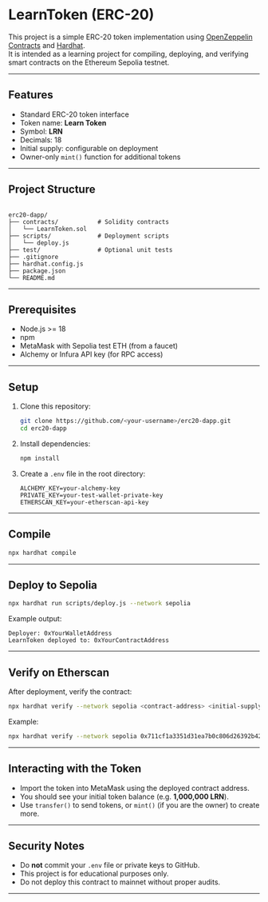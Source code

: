 # LearnToken (ERC-20)

This project is a simple ERC-20 token implementation using [OpenZeppelin Contracts](https://docs.openzeppelin.com/contracts/) and [Hardhat](https://hardhat.org/).  
It is intended as a learning project for compiling, deploying, and verifying smart contracts on the Ethereum Sepolia testnet.

---

## Features

- Standard ERC-20 token interface
- Token name: **Learn Token**
- Symbol: **LRN**
- Decimals: 18
- Initial supply: configurable on deployment
- Owner-only `mint()` function for additional tokens

---

## Project Structure

```

erc20-dapp/
├── contracts/           # Solidity contracts
│   └── LearnToken.sol
├── scripts/             # Deployment scripts
│   └── deploy.js
├── test/                # Optional unit tests
├── .gitignore
├── hardhat.config.js
├── package.json
└── README.md

````

---

## Prerequisites

- Node.js >= 18
- npm
- MetaMask with Sepolia test ETH (from a faucet)
- Alchemy or Infura API key (for RPC access)

---

## Setup

1. Clone this repository:
   ```bash
   git clone https://github.com/<your-username>/erc20-dapp.git
   cd erc20-dapp
   ```

2. Install dependencies:

   ```bash
   npm install
   ```

3. Create a `.env` file in the root directory:

   ```
   ALCHEMY_KEY=your-alchemy-key
   PRIVATE_KEY=your-test-wallet-private-key
   ETHERSCAN_KEY=your-etherscan-api-key
   ```

---

## Compile

```bash
npx hardhat compile
```

---

## Deploy to Sepolia

```bash
npx hardhat run scripts/deploy.js --network sepolia
```

Example output:

```
Deployer: 0xYourWalletAddress
LearnToken deployed to: 0xYourContractAddress
```

---

## Verify on Etherscan

After deployment, verify the contract:

```bash
npx hardhat verify --network sepolia <contract-address> <initial-supply>
```

Example:

```bash
npx hardhat verify --network sepolia 0x711cf1a3351d31ea7b0c806d26392b4203ef3116 1000000
```

---

## Interacting with the Token

* Import the token into MetaMask using the deployed contract address.
* You should see your initial token balance (e.g. **1,000,000 LRN**).
* Use `transfer()` to send tokens, or `mint()` (if you are the owner) to create more.

---

## Security Notes

* Do **not** commit your `.env` file or private keys to GitHub.
* This project is for educational purposes only.
* Do not deploy this contract to mainnet without proper audits.

---

